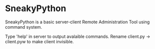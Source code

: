 # SneakyPython
SneakyPython is a basic server-client Remote Administration Tool using command system.

Type 'help' in server to output avalaible commands.
Rename client.py -> client.pyw to make client invisible.
